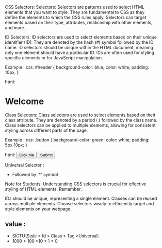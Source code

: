 CSS Selectors:
Selectors:
Selectors are patterns used to select HTML elements that you want to style. They are fundamental to CSS as they define the elements to which the CSS rules apply. Selectors can target elements based on their type, attributes, relationship with other elements, and more.

ID Selectors:
ID selectors are used to select elements based on their unique identifier (ID). They are denoted by the hash (#) symbol followed by the ID name. ID selectors should be unique within the HTML document, meaning only one element should have a particular ID. IDs are often used for styling specific elements or for JavaScript manipulation.

Example :
css:
#header {
    background-color: blue;
    color: white;
    padding: 10px;
}

html:
<div id="header">
    <h1>Welcome</h1>
</div>
Class Selectors:
Class selectors are used to select elements based on their class attribute. They are denoted by a period (.) followed by the class name. Class selectors can be applied to multiple elements, allowing for consistent styling across different parts of the page.

Example :
css:
.button {
    background-color: green;
    color: white;
    padding: 5px 10px;
}

html:
<button class="button">Click Me</button>
<button class="button">Submit</button>

Universal Selector :
- Followed by '*' symbol


Note for Students:
Understanding CSS selectors is crucial for effective styling of HTML elements. Remember:

IDs should be unique, representing a single element.
Classes can be reused across multiple elements. Choose selectors wisely to efficiently target and style elements on your webpage.

## value :

- SICTU(Style > Id > Class > Tag >Universal)
- 1000 > 100 >10 > 1 > 0